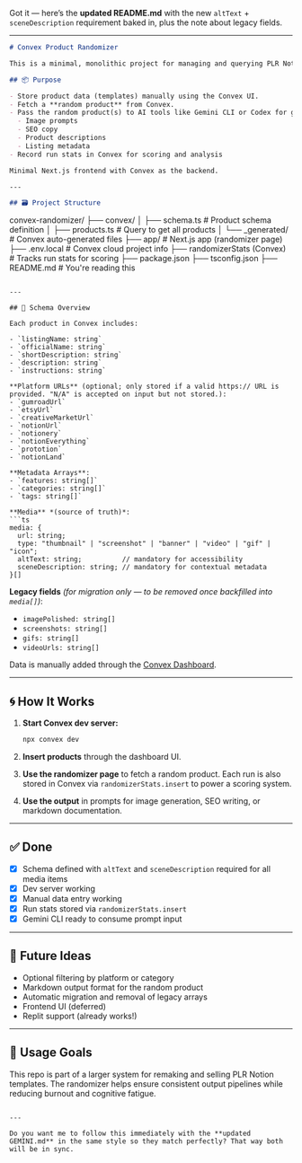 Got it — here’s the **updated README.md** with the new `altText` + `sceneDescription` requirement baked in, plus the note about legacy fields.

---

```md
# Convex Product Randomizer

This is a minimal, monolithic project for managing and querying PLR Notion templates using Convex as a backend. It is designed to run inside Replit or locally without needing a complex setup.

## 📦 Purpose

- Store product data (templates) manually using the Convex UI.
- Fetch a **random product** from Convex.
- Pass the random product(s) to AI tools like Gemini CLI or Codex for generating:
  - Image prompts
  - SEO copy
  - Product descriptions
  - Listing metadata
- Record run stats in Convex for scoring and analysis

Minimal Next.js frontend with Convex as the backend.

---

## 🗃️ Project Structure

```

convex-randomizer/
├── convex/
│   ├── schema.ts              # Product schema definition
│   ├── products.ts            # Query to get all products
│   └── \_generated/            # Convex auto-generated files
├── app/                      # Next.js app (randomizer page)
├── .env.local                 # Convex cloud project info
├── randomizerStats (Convex)   # Tracks run stats for scoring
├── package.json
├── tsconfig.json
├── README.md                  # You're reading this

````

---

## 🧠 Schema Overview

Each product in Convex includes:

- `listingName: string`
- `officialName: string`
- `shortDescription: string`
- `description: string`
- `instructions: string`

**Platform URLs** (optional; only stored if a valid https:// URL is provided. "N/A" is accepted on input but not stored.):
- `gumroadUrl`
- `etsyUrl`
- `creativeMarketUrl`
- `notionUrl`
- `notionery`
- `notionEverything`
- `prototion`
- `notionLand`

**Metadata Arrays**:
- `features: string[]`
- `categories: string[]`
- `tags: string[]`

**Media** *(source of truth)*:
```ts
media: {
  url: string;
  type: "thumbnail" | "screenshot" | "banner" | "video" | "gif" | "icon";
  altText: string;          // mandatory for accessibility
  sceneDescription: string; // mandatory for contextual metadata
}[]
````

**Legacy fields** *(for migration only — to be removed once backfilled into `media[]`)*:

* `imagePolished: string[]`
* `screenshots: string[]`
* `gifs: string[]`
* `videoUrls: string[]`

Data is manually added through the [Convex Dashboard](https://dashboard.convex.dev/).

---

## 🌀 How It Works

1. **Start Convex dev server:**

   ```bash
   npx convex dev
   ```

2. **Insert products** through the dashboard UI.

3. **Use the randomizer page** to fetch a random product.
   Each run is also stored in Convex via `randomizerStats.insert` to power a scoring system.

4. **Use the output** in prompts for image generation, SEO writing, or markdown documentation.

---

## ✅ Done

* [x] Schema defined with `altText` and `sceneDescription` required for all media items
* [x] Dev server working
* [x] Manual data entry working
* [x] Run stats stored via `randomizerStats.insert`
* [x] Gemini CLI ready to consume prompt input

---

## 🧠 Future Ideas

* Optional filtering by platform or category
* Markdown output format for the random product
* Automatic migration and removal of legacy arrays
* Frontend UI (deferred)
* Replit support (already works!)

---

## 👋 Usage Goals

This repo is part of a larger system for remaking and selling PLR Notion templates. The randomizer helps ensure consistent output pipelines while reducing burnout and cognitive fatigue.

```

---

Do you want me to follow this immediately with the **updated GEMINI.md** in the same style so they match perfectly? That way both will be in sync.
```
